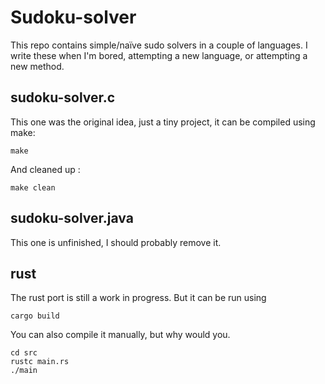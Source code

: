Sudoku-solver
========================
This repo contains simple/naïve sudo solvers in a couple of languages.
I write these when I'm bored, attempting a new language, or attempting a new method.

sudoku-solver.c
------------------------
This one was the original idea, just a tiny project, it can be compiled using make:
```
make
``` 
And cleaned up :
```
make clean
```

sudoku-solver.java
------------------------
This one is unfinished, I should probably remove it. 

rust
------------------------
The rust port is still a work in progress.
But it can be run using 
```
cargo build
``` 
You can also compile it manually, but why would you.
```
cd src
rustc main.rs
./main
```
